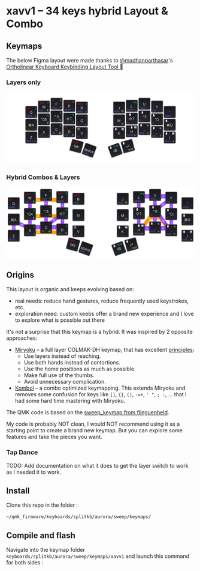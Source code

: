 # xavv1 – 34 keys hybrid Layout & Combo

## Keymaps

The below Figma layout were made thanks to [@madhanparthasar](https://www.figma.com/@madhanparthasar)'s [Ortholinear Keyboard Keybinding Layout Tool
](https://www.figma.com/community/file/1283154322826272613) 🙌

### Layers only

<img src="images/layers.png" alt="Keymap to see all layers" />

### Hybrid Combos & Layers

<img src="images/combos.png" alt="Keymap to see all layers and combos" />

## Origins

This layout is organic and keeps evolving based on:

- real needs: reduce hand gestures, reduce frequently used keystrokes, etc.
- exploration need: custom keebs offer a brand new experience and I love to explore what is possible out there

It's not a surprise that this keymap is a hybrid. It was inspired by 2 opposite approaches:

- [Miryoku](https://github.com/manna-harbour/miryoku) – a full layer COLMAK-DH keymap, that has excellent [principles](https://github.com/manna-harbour/miryoku/tree/master/docs/reference#general-principles):
  - Use layers instead of reaching.
  - Use both hands instead of contortions.
  - Use the home positions as much as possible.
  - Make full use of the thumbs.
  - Avoid unnecessary complication.
- [Kombol](https://github.com/skychil/kombol) – a combo optimized keymapping. This extends Miryoku and removes some confusion for keys like `[]`, `{}`, `()`, `-=+`, `' "`, `; :`, ... that I had some hard time mastering with Miryoku.

The QMK code is based on the [sweep_keymap from flinguenheld](https://github.com/flinguenheld/sweep_keymap).

My code is probably NOT clean, I would NOT recommend using it as a starting point to create a brand new keymap.
But you can explore some features and take the pieces you want.

### Tap Dance

TODO: Add documentation on what it does to get the layer switch to work as I needed it to work.

## Install

Clone this repo in the folder :

    ~/qmk_firmware/keyboards/splitkb/aurora/sweep/keymaps/

## Compile and flash

Navigate into the keymap folder `keyboards/splitkb/aurora/sweep/keymaps/xavv1` and launch this command for both sides :
